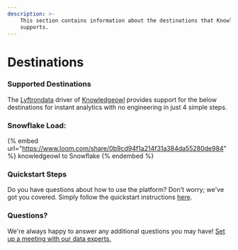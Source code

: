 ```yaml
---
description: >-
    This section contains information about the destinations that Knowledgeowl
    supports.
---
```


# Destinations

### Supported Destinations

The [Lyftrondata](https://www.lyftrondata.com/) driver of [Knowledgeowl](https://www.lyftrondata.com/integration/business-analytics/knowledgeowl/) provides support for the below destinations for instant analytics with no engineering in just 4 simple steps.

### Snowflake Load:

{% embed url="https://www.loom.com/share/0b9cd94f1a214f31a384da55280de984" %}
knowledgeowl to Snowflake
{% endembed %}

### Quickstart Steps

Do you have questions about how to use the platform? Don't worry; we've got you covered. Simply follow the quickstart instructions [here](README.md).

### Questions? <a href="#questions" id="questions"></a>

We're always happy to answer any additional questions you may have! [Set up a meeting with our data experts.](https://www.lyftrondata.com/book-a-meeting/)
